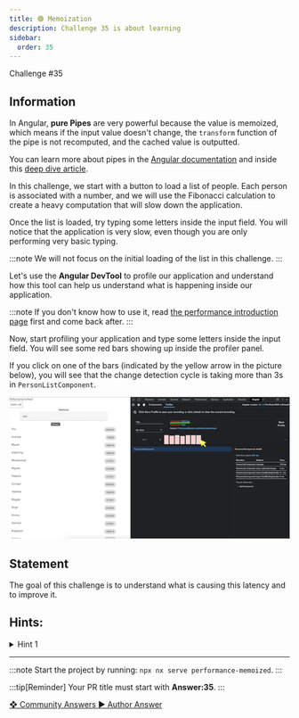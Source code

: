 ```yaml
---
title: 🟢 Memoization
description: Challenge 35 is about learning
sidebar:
  order: 35
---
```


<div class="chip">Challenge #35</div>

## Information

In Angular, <b>pure Pipes</b> are very powerful because the value is memoized, which means if the input value doesn't change, the `transform` function of the pipe is not recomputed, and the cached value is outputted.

You can learn more about pipes in the [Angular documentation](https://angular.io/guide/pipes) and inside this [deep dive article](https://medium.com/ngconf/deep-dive-into-angular-pipes-c040588cd15d).

In this challenge, we start with a button to load a list of people. Each person is associated with a number, and we will use the Fibonacci calculation to create a heavy computation that will slow down the application.

Once the list is loaded, try typing some letters inside the input field. You will notice that the application is very slow, even though you are only performing very basic typing.

:::note
We will not focus on the initial loading of the list in this challenge.
:::

Let's use the <b>Angular DevTool</b> to profile our application and understand how this tool can help us understand what is happening inside our application.

:::note
If you don't know how to use it, read [the performance introduction page](/challenges/angular-performance/) first and come back after.
:::

Now, start profiling your application and type some letters inside the input field. You will see some red bars showing up inside the profiler panel.

If you click on one of the bars (indicated by the yellow arrow in the picture below), you will see that the change detection cycle is taking more than 3s in `PersonListComponent`.

![profiler record](../../../../assets/angular-performance/35/memoize-profiler.png 'Profiler Record')

## Statement

The goal of this challenge is to understand what is causing this latency and to improve it.

## Hints:

<details>
  <summary>Hint 1</summary>

Use `Pipes` to memoize the Fibonnaci computation.

</details>

---

:::note
Start the project by running: `npx nx serve performance-memoized`.
:::

:::tip[Reminder]
Your PR title must start with <b>Answer:35</b>.
:::

<div class="article-footer">
  <a
    href="https://github.com/tomalaforge/angular-challenges/pulls?q=label%3A35+label%3Aanswer"
    alt="Memoization community solutions">
    ❖ Community Answers
  </a>
  <a
    href='https://github.com/tomalaforge/angular-challenges/pulls?q=label%3A35+label%3A"answer+author"'
    alt="Memoization solution author">
    ▶︎ Author Answer
  </a>
  </div>
